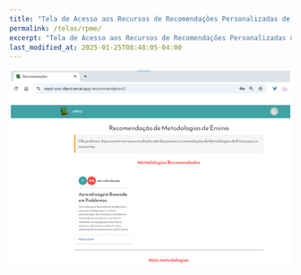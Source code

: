 ```yaml
---
title: "Tela de Acesso aos Recursos de Recomendações Personalizadas de Metodologias de Ensino para Turma"
permalink: /telas/rpme/
excerpt: "Tela de Acesso aos Recursos de Recomendações Personalizadas de Metodologias de Ensino para Turma"
last_modified_at: 2025-01-25T08:48:05-04:00
---
```


![telas](/assets/images/tela38.png)